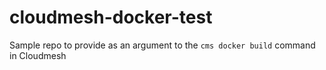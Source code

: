 # cloudmesh-docker-test
Sample repo to provide as an argument to the `cms docker build` command in Cloudmesh
